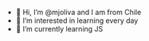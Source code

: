 - 👋 Hi, I’m @mjoliva and I am from Chile
- 👀 I’m interested in learning every day
- 🌱 I’m currently learning JS

<!---
mjoliva/mjoliva is a ✨ special ✨ repository because its `README.md` (this file) appears on your GitHub profile.
You can click the Preview link to take a look at your changes.
--->
